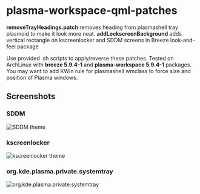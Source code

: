 # plasma-workspace-qml-patches
**removeTrayHeadings.patch** removes heading from plasmashell tray plasmoid to make it look more neat.
**addLockscreenBackground** adds vertical rectangle on kscreenlocker and SDDM screens in Breeze look-and-feel package

Use provided .sh scripts to apply/reverse these patches. Tested on ArchLinux with **breeze 5.9.4-1** and **plasma-workspace 5.9.4-1** packages. You may want to add KWin rule for plasmashell wmclass to force size and position of Plasma windows.

## Screenshots
### SDDM
![SDDM theme](https://i.imgur.com/VGGcmOS.png)
### kscreenlocker
![kscreenlocker theme](https://i.imgur.com/iaFWDNU.png)
### org.kde.plasma.private.systemtray 
![org.kde.plasma.private.systemtray](https://i.imgur.com/vz9QafH.png)
